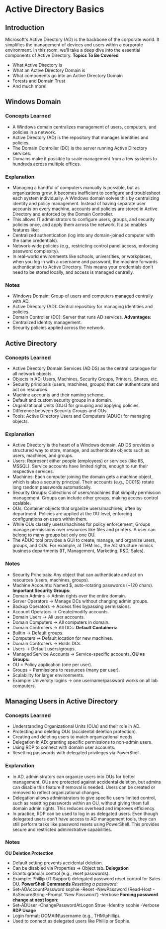 # Active Directory Basics

## Introduction
Microsoft's Active Directory (AD) is the backbone of the corporate world. It simplifies the management of devices and users within a corporate environment. In this room, we’ll take a deep dive into the essential components of Active Directory.
**Topics To Be Covered**
- What Active Directory is  
- What an Active Directory Domain is  
- What components go into an Active Directory Domain  
- Forests and Domain Trust  
- And much more!  


## Windows Domain

### Concepts Learned
- A Windows domain centralizes management of users, computers, and policies in a network.
- Active Directory (AD) is the repository that manages identities and policies.
- The Domain Controller (DC) is the server running Active Directory services.
- Domains make it possible to scale management from a few systems to hundreds across multiple offices.

### Explanation
- Managing a handful of computers manually is possible, but as organizations grow, it becomes inefficient to configure and troubleshoot each system individually. A Windows domain solves this by centralizing identity and policy management. Instead of having separate user accounts on every machine, accounts and policies are stored in Active Directory and enforced by the Domain Controller.
- This allows IT administrators to configure users, groups, and security policies once, and apply them across the network. It also enables features like:
- Centralized authentication (log into any domain-joined computer with the same credentials).
- Network-wide policies (e.g., restricting control panel access, enforcing password complexity).
- In real-world environments like schools, universities, or workplaces, when you log in with a username and password, the machine forwards authentication to Active Directory. This means your credentials don’t need to be stored locally, and access is managed centrally.

### Notes
- Windows Domain: Group of users and computers managed centrally with AD.
- Active Directory (AD): Central repository for managing identities and policies.
- Domain Controller (DC): Server that runs AD services.
**Advantages:**
- Centralized identity management.
- Security policies applied across the network.


## Active Directory

### Concepts Learned
- Active Directory Domain Services (AD DS) as the central catalogue for all network objects.
- Objects in AD: Users, Machines, Security Groups, Printers, Shares, etc.
- Security principals (users, machines, groups) that can authenticate and act on resources.
- Machine accounts and their naming scheme.
- Default and custom security groups in a domain.
- Organizational Units (OUs) for grouping and applying policies.
- Difference between Security Groups and OUs.
- Tools: Active Directory Users and Computers (ADUC) for managing objects.

### Explanation
- Active Directory is the heart of a Windows domain. AD DS provides a structured way to store, manage, and authenticate objects such as users, machines, and groups.
- Users: Represent either people (employees) or services (like IIS, MSSQL). Service accounts have limited rights, enough to run their respective services.
- Machines: Each computer joining the domain gets a machine object, which is also a security principal. Their accounts (e.g., DC01$) rotate long random passwords automatically.
- Security Groups: Collections of users/machines that simplify permission management. Groups can include other groups, making access control scalable.
- OUs: Container objects that organize users/machines, often by department. Policies are applied at the OU level, enforcing configurations on users within them.
- While OUs classify users/machines for policy enforcement, Groups manage permissions over resources like files and printers. A user can belong to many groups but only one OU.
- The ADUC tool provides a GUI to create, manage, and organize users, groups, and OUs. For example, at THM Inc., the AD structure mimics business departments (IT, Management, Marketing, R&D, Sales).

### Notes
- Security Principals: Any object that can authenticate and act on resources (users, machines, groups).
- Machine Accounts: Named <computername>$, auto-rotating passwords (~120 chars).
**Important Security Groups:**
- Domain Admins → Admin rights over the entire domain.
- Server Operators → Manage DCs without changing admin groups.
- Backup Operators → Access files bypassing permissions.
- Account Operators → Create/modify accounts.
- Domain Users → All user accounts.
- Domain Computers → All computers in domain.
- Domain Controllers → All DCs.
**Default Containers:**
- Builtin → Default groups.
- Computers → Default location for new machines.
- Domain Controllers → Holds DCs.
- Users → Default users/groups.
- Managed Service Accounts → Service-specific accounts.
**OU vs Groups:**
- OU = Policy application (one per user).
- Groups = Permissions to resources (many per user).
- Scalability for larger environments.
- Example: University logins → one username/password works on all lab computers.


## Managing Users in Active Directory

### Concepts Learned
- Understanding Organizational Units (OUs) and their role in AD.
- Protecting and deleting OUs (accidental deletion protection).
- Creating and deleting users to match organizational needs.
- Delegation in AD: granting specific permissions to non-admin users.
- Using RDP to connect with domain user accounts.
- Resetting passwords with delegated privileges via PowerShell.

### Explanation
- In AD, administrators can organize users into OUs for better management. OUs are protected against accidental deletion, but admins can disable this feature if removal is needed. Users can be created or removed to reflect organizational changes.
- Delegation allows administrators to give specific users limited control, such as resetting passwords within an OU, without giving them full domain admin rights. This reduces overhead and improves efficiency.
- In practice, RDP can be used to log in as delegated users. Even though delegated users don’t have access to AD management tools, they can still perform tasks like password resets using PowerShell. This provides secure and restricted administrative capabilities.

### Notes
**OU Deletion Protection**
- Default setting prevents accidental deletion.
- Can be disabled via Properties → Object tab.
**Delegation**
- Grants granular control (e.g., reset passwords).
- Example: Phillip (IT Support) delegated password reset control for Sales OU.
**PowerShell Commands**
*Resetting a password:*
- Set-ADAccountPassword sophie -Reset -NewPassword (Read-Host -AsSecureString -Prompt 'New Password') -Verbose
**Forcing password change at next logon:**
- Set-ADUser -ChangePasswordAtLogon $true -Identity sophie -Verbose
**RDP Usage**
- Login format: DOMAIN\username (e.g., THM\phillip).
- Used to connect as delegated users like Phillip or Sophie.
